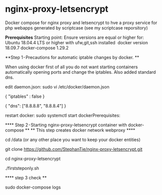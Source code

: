 # nginx-proxy-letsencrypt
Docker compose for nginx proxy and letsencrypt to hve a proxy service for php webapps generated by scriptcase (see my scriptcase reporsitory)

**Prerequisites**
Starting point: Ensure versions are equal or higher for:
Ubuntu 18.04.4 LTS or higher with ufw,git,ssh installed 
docker version 18.09.7
docker-compose 1.29.2 



**Step 1 - Precautions for automatic iptable changes by docker. **

When using docker first of all you do not want starting containers automatically opening ports and change the iptables. 
Also added standard dns.

edit daemon.json: sudo vi /etc/docker/daemon.json

{ "iptables" : false }

{ "dns": ["8.8.8.8", "8.8.8.4"] }

restart docker: sudo systemctl start dockerPrerequisites:

**** Step 2 - Starting nginx-proxy-letsencrypt container with docker-compose **
** This step creates docker network webproxy                               ****

cd /data    (or any other place you want to keep your docker entities)

git clone https://github.com/StephanTie/nginx-proxy-letsencrypt.git

cd nginx-proxy-letsencrypt

./firststeponly.sh 

**** step 3 check **

sudo docker-compose logs
